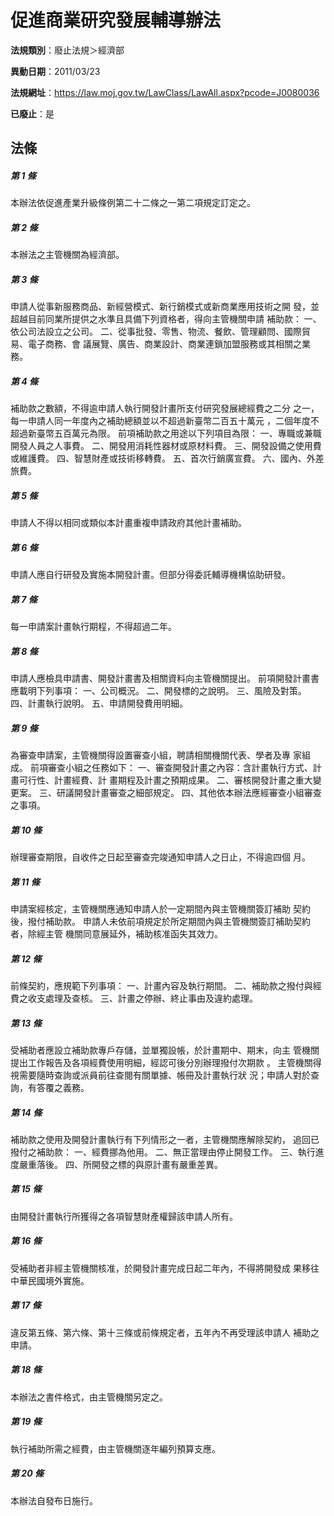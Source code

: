 # 促進商業研究發展輔導辦法

**法規類別**：廢止法規＞經濟部

**異動日期**：2011/03/23  

**法規網址**：https://law.moj.gov.tw/LawClass/LawAll.aspx?pcode=J0080036

**已廢止**：是



## 法條
##### 第 1 條
本辦法依促進產業升級條例第二十二條之一第二項規定訂定之。

##### 第 2 條
本辦法之主管機關為經濟部。

##### 第 3 條
申請人從事新服務商品、新經營模式、新行銷模式或新商業應用技術之開
發，並超越目前同業所提供之水準且具備下列資格者，得向主管機關申請
補助款：
一、依公司法設立之公司。
二、從事批發、零售、物流、餐飲、管理顧問、國際貿易、電子商務、會
    議展覽、廣告、商業設計、商業連鎖加盟服務或其相關之業務。

##### 第 4 條
補助款之數額，不得逾申請人執行開發計畫所支付研究發展總經費之二分
之一，每一申請人同一年度內之補助總額並以不超過新臺幣二百五十萬元
，二個年度不超過新臺幣五百萬元為限。
前項補助款之用途以下列項目為限：
一、專職或兼職開發人員之人事費。
二、開發用消耗性器材或原材料費。
三、開發設備之使用費或維護費。
四、智慧財產或技術移轉費。
五、首次行銷廣宣費。
六、國內、外差旅費。

##### 第 5 條
申請人不得以相同或類似本計畫重複申請政府其他計畫補助。

##### 第 6 條
申請人應自行研發及實施本開發計畫。但部分得委託輔導機構協助研發。

##### 第 7 條
每一申請案計畫執行期程，不得超過二年。

##### 第 8 條
申請人應檢具申請書、開發計畫書及相關資料向主管機關提出。
前項開發計畫書應載明下列事項：
一、公司概況。
二、開發標的之說明。
三、風險及對策。
四、計畫執行說明。
五、申請開發費用明細。

##### 第 9 條
為審查申請案，主管機關得設置審查小組，聘請相關機關代表、學者及專
家組成。
前項審查小組之任務如下：
一、審查開發計畫之內容：含計畫執行方式、計畫可行性、計畫經費、計
    畫期程及計畫之預期成果。
二、審核開發計畫之重大變更案。
三、研議開發計畫審查之細部規定。
四、其他依本辦法應經審查小組審查之事項。

##### 第 10 條
辦理審查期限，自收件之日起至審查完竣通知申請人之日止，不得逾四個
月。

##### 第 11 條
申請案經核定，主管機關應通知申請人於一定期間內與主管機關簽訂補助
契約後，撥付補助款。
申請人未依前項規定於所定期間內與主管機關簽訂補助契約者，除經主管
機關同意展延外，補助核准函失其效力。

##### 第 12 條
前條契約，應規範下列事項：
一、計畫內容及執行期間。
二、補助款之撥付與經費之收支處理及查核。
三、計畫之停辦、終止事由及違約處理。

##### 第 13 條
受補助者應設立補助款專戶存儲，並單獨設帳，於計畫期中、期末，向主
管機關提出工作報告及各項經費使用明細，經認可後分別辦理撥付次期款
。
主管機關得視需要隨時查詢或派員前往查閱有關單據、帳冊及計畫執行狀
況；申請人對於查詢，有答覆之義務。

##### 第 14 條
補助款之使用及開發計畫執行有下列情形之一者，主管機關應解除契約，
追回已撥付之補助款：
一、經費挪為他用。
二、無正當理由停止開發工作。
三、執行進度嚴重落後。
四、所開發之標的與原計畫有嚴重差異。

##### 第 15 條
由開發計畫執行所獲得之各項智慧財產權歸該申請人所有。

##### 第 16 條
受補助者非經主管機關核准，於開發計畫完成日起二年內，不得將開發成
果移往中華民國境外實施。

##### 第 17 條
違反第五條、第六條、第十三條或前條規定者，五年內不再受理該申請人
補助之申請。

##### 第 18 條
本辦法之書件格式，由主管機關另定之。

##### 第 19 條
執行補助所需之經費，由主管機關逐年編列預算支應。

##### 第 20 條
本辦法自發布日施行。


